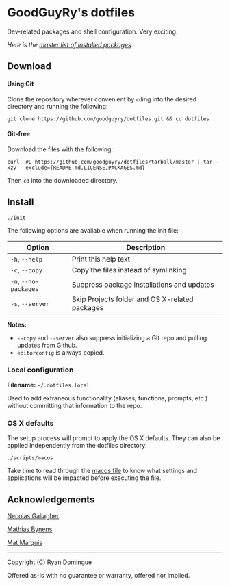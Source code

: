 # GoodGuyRy's dotfiles

Dev-related packages and shell configuration. Very exciting.

*Here is the [master list of installed packages](PACKAGES.md).*



## Download


#### Using Git

Clone the repository wherever convenient by ```cd```ing into the desired directory and running the following:

```shell
git clone https://github.com/goodguyry/dotfiles.git && cd dotfiles
```


#### Git-free

Download the files with the following:

```shell
curl -#L https://github.com/goodguyry/dotfiles/tarball/master | tar -xzv --exclude={README.md,LICENSE,PACKAGES.md}
```

Then ```cd``` into the downloaded directory.


## Install

```shell
./init
```


The following options are available when running the init file:

| Option                | Description                                    |
|-----------------------|------------------------------------------------|
| `-h`, `--help`        | Print this help text                           |
| `-c`, `--copy`        | Copy the files instead of symlinking           |
| `-n`, `--no-packages` | Suppress package installations and updates     |
| `-s`, `--server`      | Skip Projects folder and OS X-related packages |

**Notes:**
- `--copy` and `--server` also suppress initializing a Git repo and pulling updates from Github.
- `editorconfig` is always copied.


### Local configuration

**Filename:** `~/.dotfiles.local`

Used to add extraneous functionality (aliases, functions, prompts, etc.) without committing that information to the repo.


### OS X defaults

The setup process will prompt to apply the OS X defaults. They can also be applied independently from the dotfiles directory:

```
./scripts/macos
```

Take time to read through the [macos file](scripts/macos) to know what settings and applications will be impacted before executing the file.


## Acknowledgements

[Necolas Gallagher](http://github.com/necolas/dotfiles)

[Mathias Bynens](http://github.com/mathiasbynens/dotfiles)

[Mat Marquis](https://github.com/wilto/)

---

Copyright (C) Ryan Domingue

Offered as-is with no guarantee or warranty, offered nor implied.

